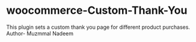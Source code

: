 # woocommerce-Custom-Thank-You
This plugin sets a custom thank you page for different product purchases.
Author- Muzmmal Nadeem

